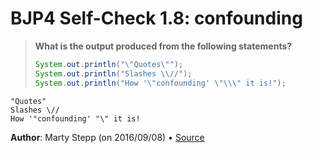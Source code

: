 # BJP4 Self-Check 1.8: confounding

> **What is the output produced from the following statements?**
>
> ```java
> System.out.println("\"Quotes\"");
> System.out.println("Slashes \\//");
> System.out.println("How '\"confounding' \"\\\" it is!");
> ```

```
"Quotes"
Slashes \//
How '"confounding' "\" it is!
```

**Author**: Marty Stepp (on 2016/09/08) • [Source](https://practiceit.cs.washington.edu/problem/view/bjp4/chapter1/s8-confounding)
